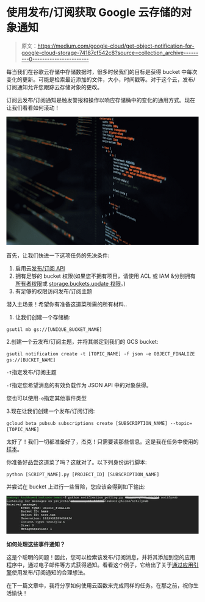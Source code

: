 # 使用发布/订阅获取 Google 云存储的对象通知

> 原文：<https://medium.com/google-cloud/get-object-notification-for-google-cloud-storage-74187cf542c8?source=collection_archive---------0----------------------->

每当我们在谷歌云存储中存储数据时，很多时候我们的目标是获得 bucket 中每次变化的更新。可能是检索最近添加的文件，大小，时间戳等。对于这个云，发布/订阅通知允许您跟踪云存储对象的更改。

订阅云发布/订阅通知是触发警报和操作以响应存储桶中的变化的通用方式。现在让我们看看如何滚动！

![](img/c1efca9faa4e94905df0c97394f808a1.png)

首先，让我们快进一下这项任务的先决条件:

1.  启用云[发布/订阅 API](https://console.cloud.google.com/flows/enableapi?apiid=pubsub&_ga=2.54338464.-928986593.1506334033)
2.  拥有足够的 bucket 权限(如果您不拥有项目，请使用 ACL 或 IAM &分别拥有[所有者权限](https://cloud.google.com/storage/docs/access-control/lists#permissions)或 [storage.buckets.update 权限](https://cloud.google.com/storage/docs/access-control/iam#permissions)。)
3.  有足够的权限访问发布/订阅主题

潜入主场景！希望你有准备这道菜所需的所有材料..

1.  让我们创建一个存储桶:

```
gsutil mb gs://[UNIQUE_BUCKET_NAME]
```

2.创建一个云发布/订阅主题，并将其绑定到我们的 GCS bucket:

```
gsutil notification create -t [TOPIC_NAME] -f json -e OBJECT_FINALIZE gs://[BUCKET_NAME]
```

`-t`指定发布/订阅主题

`-f`指定您希望消息的有效负载作为 JSON API 中的对象获得。

您也可以使用`-e`指定其他事件类型

3.现在让我们创建一个发布/订阅订阅:

```
gcloud beta pubsub subscriptions create [SUBSCRIPTION_NAME] --topic=[TOPIC_NAME]
```

太好了！我们一切都准备好了，杰克！只需要读那些信息。这是我在任务中使用的[样本](https://github.com/GoogleCloudPlatform/python-docs-samples/blob/master/storage/cloud-client/notification_polling.py)。

你准备好品尝这道菜了吗？这就对了。以下列身份运行脚本:

```
python [SCRIPT_NAME].py [PROJECT_ID] [SUBSCRIPTION_NAME]
```

并尝试在 bucket 上进行一些冒险，您应该会得到如下输出:

![](img/288a93c260a05dfc2b3ba5a335c958fc.png)

**如何处理这些事件通知？**

这是个聪明的问题！因此，您可以检索该发布/订阅消息，并将其添加到您的应用程序中，通过电子邮件等方式获得通知。看看这个例子，它给出了关于[通过应用引擎](https://cloud.google.com/community/tutorials/use-cloud-pubsub-cloud-storage-app-engine)使用发布/订阅通知的合理想法。

在下一篇文章中，我将分享如何使用云函数来完成同样的任务。在那之前，祝你生活愉快！